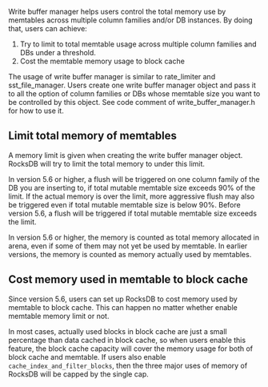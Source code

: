 Write buffer manager helps users control the total memory use by memtables across multiple column families and/or DB instances. By doing that, users can achieve:

1. Try to limit to total memtable usage across multiple column families and DBs under a threshold.
2. Cost the memtable memory usage to block cache

The usage of write buffer manager is similar to rate_limiter and sst_file_manager. Users create one write buffer manager object and pass it to all the option of column families or DBs whose memtable size you want to be controlled by this object. See code comment of write_buffer_manager.h for how to use it.

## Limit total memory of memtables
A memory limit is given when creating the write buffer manager object. RocksDB will try to limit the total memory to under this limit.

In version 5.6 or higher, a flush will be triggered on one column family of the DB you are inserting to, if total mutable memtable size exceeds 90% of the limit. If the actual memory is over the limit, more aggressive flush may also be triggered even if total mutable memtable size is below 90%. Before version 5.6, a flush will be triggered if total mutable memtable size exceeds the limit.

In version 5.6 or higher, the memory is counted as total memory allocated in arena, even if some of them may not yet be used by memtable.  In earlier versions, the memory is counted as memory actually used by memtables.

## Cost memory used in memtable to block cache

Since version 5.6, users can set up RocksDB to cost memory used by memtable to block cache. This can happen no matter whether enable memtable memory limit or not.

In most cases, actually used blocks in block cache are just a small percentage than data cached in block cache, so when users enable this feature, the block cache capacity will cover the memory usage for both of block cache and memtable. If users also enable `cache_index_and_filter_blocks`, then the three major uses of memory of RocksDB will be capped by the single cap.